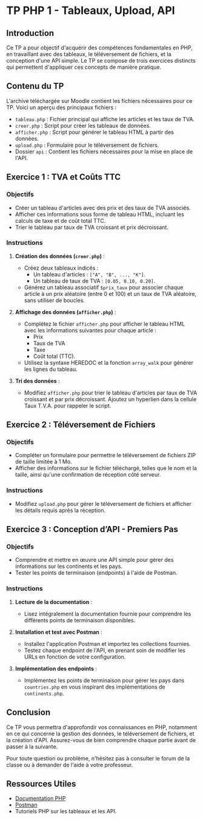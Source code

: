 # TP PHP 1 - Tableaux, Upload, API

## Introduction
Ce TP a pour objectif d'acquérir des compétences fondamentales en PHP, en travaillant avec des tableaux, le téléversement de fichiers, et la conception d'une API simple. Le TP se compose de trois exercices distincts qui permettent d'appliquer ces concepts de manière pratique.

## Contenu du TP
L'archive téléchargée sur Moodle contient les fichiers nécessaires pour ce TP. Voici un aperçu des principaux fichiers :
- `tableau.php` : Fichier principal qui affiche les articles et les taux de TVA.
- `creer.php` : Script pour créer les tableaux de données.
- `afficher.php` : Script pour générer le tableau HTML à partir des données.
- `upload.php` : Formulaire pour le téléversement de fichiers.
- Dossier `api` : Contient les fichiers nécessaires pour la mise en place de l'API.

## Exercice 1 : TVA et Coûts TTC

### Objectifs
- Créer un tableau d'articles avec des prix et des taux de TVA associés.
- Afficher ces informations sous forme de tableau HTML, incluant les calculs de taxe et de coût total TTC.
- Trier le tableau par taux de TVA croissant et prix décroissant.

### Instructions
1. **Création des données (`creer.php`)** :
   - Créez deux tableaux indicés :
     - Un tableau d'articles : `["A", "B", ..., "K"]`.
     - Un tableau de taux de TVA : `[0.05, 0.10, 0.20]`.
   - Générez un tableau associatif `$prix_taux` pour associer chaque article à un prix aléatoire (entre 0 et 100) et un taux de TVA aléatoire, sans utiliser de boucles.

2. **Affichage des données (`afficher.php`)** :
   - Complétez le fichier `afficher.php` pour afficher le tableau HTML avec les informations suivantes pour chaque article :
     - Prix
     - Taux de TVA
     - Taxe
     - Coût total (TTC).
   - Utilisez la syntaxe HEREDOC et la fonction `array_walk` pour générer les lignes du tableau.

3. **Tri des données** :
   - Modifiez `afficher.php` pour trier le tableau d'articles par taux de TVA croissant et par prix décroissant. Ajoutez un hyperlien dans la cellule Taux T.V.A. pour rappeler le script.

## Exercice 2 : Téléversement de Fichiers

### Objectifs
- Compléter un formulaire pour permettre le téléversement de fichiers ZIP de taille limitée à 1 Mo.
- Afficher des informations sur le fichier téléchargé, telles que le nom et la taille, ainsi qu'une confirmation de réception côté serveur.

### Instructions
- Modifiez `upload.php` pour gérer le téléversement de fichiers et afficher les détails requis après la réception.

## Exercice 3 : Conception d’API - Premiers Pas

### Objectifs
- Comprendre et mettre en œuvre une API simple pour gérer des informations sur les continents et les pays.
- Tester les points de terminaison (endpoints) à l'aide de Postman.

### Instructions
1. **Lecture de la documentation** :
   - Lisez intégralement la documentation fournie pour comprendre les différents points de terminaison disponibles.

2. **Installation et test avec Postman** :
   - Installez l'application Postman et importez les collections fournies.
   - Testez chaque endpoint de l'API, en prenant soin de modifier les URLs en fonction de votre configuration.

3. **Implémentation des endpoints** :
   - Implémentez les points de terminaison pour gérer les pays dans `countries.php` en vous inspirant des implémentations de `continents.php`.

## Conclusion
Ce TP vous permettra d'approfondir vos connaissances en PHP, notamment en ce qui concerne la gestion des données, le téléversement de fichiers, et la création d'API. Assurez-vous de bien comprendre chaque partie avant de passer à la suivante. 

Pour toute question ou problème, n'hésitez pas à consulter le forum de la classe ou à demander de l'aide à votre professeur.

## Ressources Utiles
- [Documentation PHP](https://www.php.net/manual/fr/)
- [Postman](https://www.postman.com/)
- Tutoriels PHP sur les tableaux et les API.

